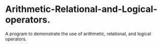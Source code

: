 # Arithmetic-Relational-and-Logical-operators.
A program to demonstrate the use of arithmetic, relational, and logical operators.
